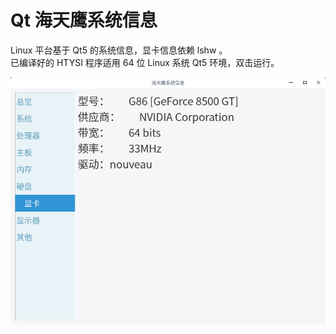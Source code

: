 # Qt 海天鹰系统信息
Linux 平台基于 Qt5 的系统信息，显卡信息依赖 lshw 。  
已编译好的 HTYSI 程序适用 64 位 Linux 系统 Qt5 环境，双击运行。  

![alt](preview.png)  